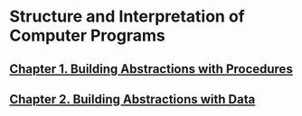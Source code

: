 # Structure and Interpretation of Computer Programs

## [Chapter 1. Building Abstractions with Procedures](/pages/chapters/chapter01.md)  

## [Chapter 2. Building Abstractions with Data](/pages/chapters/chapter2.md)  
